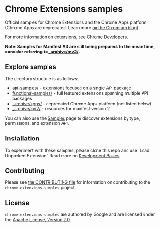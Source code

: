 # Chrome Extensions samples

Official samples for Chrome Extensions and the Chrome Apps platform (Chrome Apps are deprecated. Learn more [on the Chromium blog](https://blog.chromium.org/2020/08/changes-to-chrome-app-support-timeline.html)).

For more information on extensions, see [Chrome Developers](https://developer.chrome.com).

**Note: Samples for Manifest V3 are still being prepared. In the mean time, consider referring to [\_archive/mv2/](_archive/mv2/).**

## Explore samples

The directory structure is as follows:

- [api-samples/](api-samples/) - extensions focused on a single API package
- [functional-samples/](functional-samples/) - full featured extensions spanning multiple API packages
- [\_archive/apps/](_archive/apps/) - deprecated Chrome Apps platform (not listed below)
- [\_archive/mv2/](_archive/mv2/) - resources for manifest version 2

You can also use the [Samples](https://developer.chrome.com/docs/extensions/samples/) page to discover extensions by type, permissions, and extension API.

## Installation
To experiment with these samples, please clone this repo and use 'Load Unpacked Extension'.
Read more on [Development Basics](https://developer.chrome.com/docs/extensions/mv3/getstarted/development-basics/#load-unpacked).


## Contributing

Please see [the CONTRIBUTING file](/CONTRIBUTING.md) for information on contributing to the `chrome-extensions-samples` project.

## License

`chrome-extensions-samples` are authored by Google and are licensed under the [Apache License, Version 2.0](/LICENSE).
